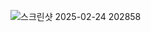 
![스크린샷 2025-02-24 202858](https://github.com/user-attachments/assets/f3fb2f7c-8e9b-4af7-9224-43e7fcf70a9f)

